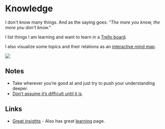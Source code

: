 # Knowledge
I don't know many things. And as the saying goes: _"The more you know, the more you don't know."_

I list things I am learning and want to learn in a [Trello board](https://trello.com/b/cu32qF3q).

I also visualize some topics and their relations as an [interactive mind map](https://my.mindnode.com/uQPgJs5DnVaAqyR9yrqxySQB6sCDRy2bmb7yxqKg#1653.2,-925.0,2).

![](https://i.imgur.com/jfjbuzO.jpg)

## Notes
- Take wherever you’re good at and just try to push your understanding deeper.
- [Don’t assume it’s difficult until it is](https://news.ycombinator.com/item?id=10872970).

## Links
- [Great insights](https://wiki.xxiivv.com/#knowledge) - Also has great [learning](https://wiki.xxiivv.com/#glossary) page.